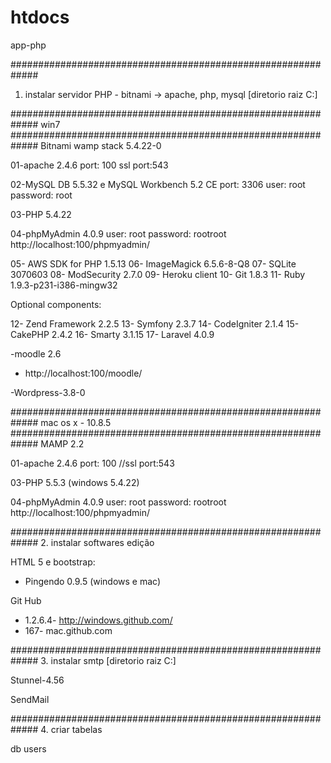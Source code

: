 htdocs
======

app-php

#############################################################
1. instalar servidor PHP - bitnami -> apache, php, mysql [diretorio raiz C:]

#############################################################
			win7 
#############################################################
Bitnami wamp stack 5.4.22-0
   
   01-apache 2.4.6
   port: 100
   ssl port:543

   02-MySQL DB 5.5.32 e MySQL Workbench 5.2 CE
   port: 3306
   user: root
   password: root


   03-PHP 5.4.22

   04-phpMyAdmin 4.0.9
   user: root
   password: rootroot
   http://localhost:100/phpmyadmin/

   05- AWS SDK for PHP 1.5.13
   06- ImageMagick 6.5.6-8-Q8
   07- SQLite 3070603
   08- ModSecurity 2.7.0
   09- Heroku client
   10- Git 1.8.3
   11- Ruby 1.9.3-p231-i386-mingw32

Optional components:

   12- Zend Framework 2.2.5
   13- Symfony 2.3.7
   14- CodeIgniter 2.1.4
   15- CakePHP 2.4.2
   16- Smarty 3.1.15
   17- Laravel 4.0.9

-moodle 2.6
 - http://localhost:100/moodle/
 
-Wordpress-3.8-0


#############################################################
			mac os x - 10.8.5 
#############################################################
MAMP 2.2
   
   01-apache 2.4.6
   port: 100
   //ssl port:543

   03-PHP 5.5.3 (windows 5.4.22)

   04-phpMyAdmin 4.0.9
   user: root
   password: rootroot
   http://localhost:100/phpmyadmin/


#############################################################
2. instalar softwares edição


HTML 5 e bootstrap: 
- Pingendo 0.9.5 (windows e mac)

Git Hub
- 1.2.6.4- http://windows.github.com/
- 167- mac.github.com


#############################################################
3. instalar smtp [diretorio raiz C:]

Stunnel-4.56

SendMail


#############################################################
4. criar tabelas

db users
